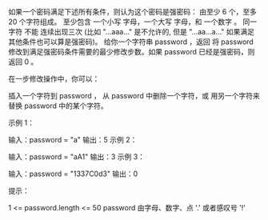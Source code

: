 




如果一个密码满足下述所有条件，则认为这个密码是强密码：
由至少 6 个，至多 20 个字符组成。
至少包含 一个小写 字母，一个大写 字母，和 一个数字 。
同一字符 不能 连续出现三次 (比如 "...aaa..." 是不允许的, 但是 "...aa...a..." 如果满足其他条件也可以算是强密码)。
给你一个字符串 password ，返回 将 password 修改到满足强密码条件需要的最少修改步数。如果 password 已经是强密码，则返回 0 。

在一步修改操作中，你可以：

插入一个字符到 password ，
从 password 中删除一个字符，或
用另一个字符来替换 password 中的某个字符。
 

示例 1：

输入：password = "a"
输出：5
示例 2：

输入：password = "aA1"
输出：3
示例 3：

输入：password = "1337C0d3"
输出：0
 

提示：

1 <= password.length <= 50
password 由字母、数字、点 '.' 或者感叹号 '!'


